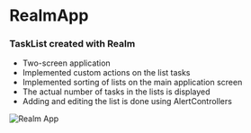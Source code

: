 # RealmApp
### TaskList created with Realm
* Two-screen application
* Implemented custom actions on the list tasks
* Implemented sorting of lists on the main application screen
* The actual number of tasks in the lists is displayed
* Adding and editing the list is done using AlertControllers

![Realm App](https://user-images.githubusercontent.com/100304243/160431993-517c8896-dd97-4230-8122-1c238775793b.png)
